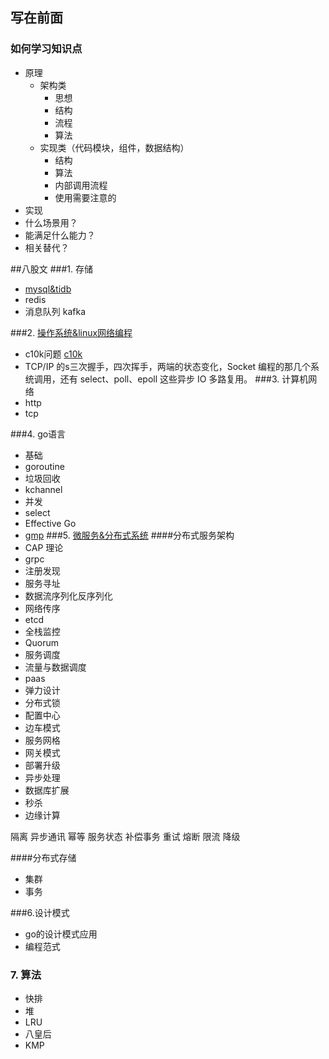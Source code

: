 ## 写在前面
### 如何学习知识点
  - 原理
    - 架构类
      - 思想
      - 结构
      - 流程
      - 算法
    - 实现类（代码模块，组件，数据结构）
      - 结构
      - 算法
      - 内部调用流程
      - 使用需要注意的
  - 实现
  - 什么场景用？
  - 能满足什么能力？
  - 相关替代？
  
##八股文
###1. 存储
- [mysql&tidb](https://github.com/guanxin-0451/future/blob/main/stereotypedWriting/%E5%AD%98%E5%82%A8.md)
- redis
- 消息队列 kafka

###2. [操作系统&linux网络编程](https://github.com/guanxin-0451/future/blob/main/stereotypedWriting/操作系统&linux网络编程.md)
- c10k问题 [c10k](http://www.kegel.com/c10k.html)
- TCP/IP 的s三次握手，四次挥手，两端的状态变化，Socket 编程的那几个系统调用，还有 select、poll、epoll 这些异步 IO 多路复用。
###3. 计算机网络
- http
- tcp

###4. go语言
- 基础
- goroutine
- 垃圾回收
- kchannel
- 并发
- select
- Effective Go
- [gmp](https://www.cnblogs.com/sunsky303/p/9705727.html)
###5. [微服务&分布式系统](https://github.com/guanxin-0451/future/blob/main/stereotypedWriting/分布式.md)
####分布式服务架构
- CAP 理论
- grpc
- 注册发现
- 服务寻址
- 数据流序列化反序列化
- 网络传序
- etcd 
- 全栈监控
- Quorum
- 服务调度
- 流量与数据调度
- paas
- 弹力设计
- 分布式锁
- 配置中心
- 边车模式
- 服务网格
- 网关模式
- 部署升级
- 异步处理
- 数据库扩展
- 秒杀
- 边缘计算

隔离 异步通讯 幂等 服务状态 补偿事务 重试 熔断 限流 降级

####分布式存储
- 集群
- 事务

###6.设计模式
- go的设计模式应用
- 编程范式

### 7. 算法
- 快排
- 堆
- LRU
- 八皇后
- KMP